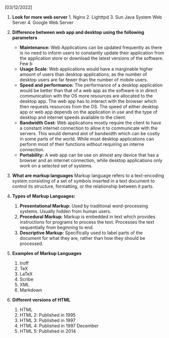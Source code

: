 [03/12/2022]
1. **Look for more web server**
		1. Nginx
		2. Lighttpd
		3. Sun Java System Web Server
		4. Google Web Server


2. **Difference between web app and desktop using the following parameters**
	- **Maintenance:** Web Applications can be updated frequently as there is no need to inform users to constantly update their application from the application store or download the latest versions of the software. Few b
	- **Usage Scale**: Web applications would have a marginable higher amount of users than desktop applications, as the number of desktop users are far fewer than the number of mobile users. 
	- **Speed and performance:** The performance of a desktop application would be better than that of a web app as the software is in direct communication with the OS more resources are allocated to the desktop app. The web app has to interact with the browser which then requests resources from the OS. The speed of either desktop app or web app depends on the application in use and the type of desktop and internet speeds available to the client.    
	- **Bandwidth Cost:** Web applications mostly require the client to have a constant internet connection to allow it to communicate with the servers. This would demand alot of bandwidth which can be costly in some parts of the world. While most desktop applications can perform most of their functions without requiring an interne connection. 
	- **Portability:** A web app can be use on almost any device that has a browser and an internet connection, while desktop applications only work on a selected set of systems.  

3. **What are markup languages**
	Markup language refers to a text-encoding system consisting of a set of symbols inserted in a text document to control its structure, formatting, or the relationship between it parts. 
	
4. **Types of Markup Languages:**
	1. **Presentational Markup:** Used by traditional word-processing systems. Usually hidden from human users. 
	2. **Procedural Markup:** Markup is embedded in text which provides instructions for programs to process the text. Processes the text sequentially from beginning to end.  
	3. **Descriptive Markup:** Specifically used to label parts of the document for what they are, rather than how they should be processed. 
5. **Examples of Markup Languages**
	1. troff
	2. TeX
	3. LaTeX
	4. Scribe
	5. XML
	6. Markdown
6. **Different versions of HTML**
	1. HTML
	2. HTML 2: Published in 1995
	3. HTML 3: Published in 1997
	4. HTML 4: Published in 1997 December
	5. HTML 5: Published in 2014
